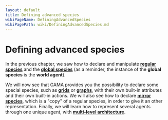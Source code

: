 ```yaml
---
layout: default
title: Defining advanced species
wikiPageName: DefiningAdvancedSpecies
wikiPagePath: wiki/DefiningAdvancedSpecies.md
---
```

# Defining advanced species

In the previous chapter, we saw how to declare and manipulate [**regular species**](RegularSpecies) and the [**global species**](GlobalSpecies) (as a reminder, the instance of the **global species** is the **world agent**). 

We will now see that GAMA provides you the possibility to declare some special species, such as [**grids**](GridSpecies) or [**graphs**](GraphSpecies), with their own built-in attributes and their own built-in actions. We will also see how to declare [**mirror species**](MirrorSpecies), which is a "copy" of a regular species, in order to give it an other representation. Finally, we will learn how to represent several agents through one unique agent, with [**multi-level architecture**](MultiLevelArchitecture).
